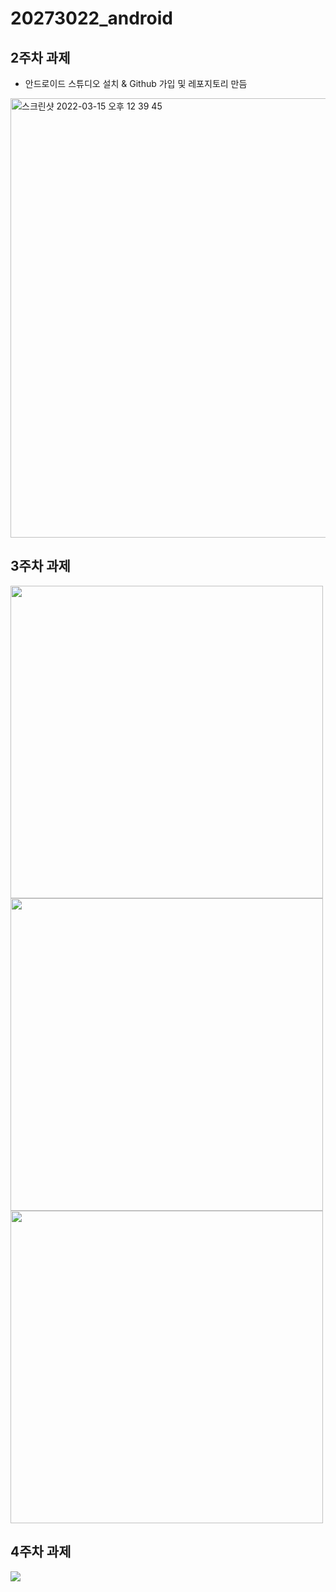 # 20273022_android

## 2주차 과제
- 안드로이드 스튜디오 설치 & Github 가입 및 레포지토리 만듬
 <img width="703" alt="스크린샷 2022-03-15 오후 12 39 45" src="https://user-images.githubusercontent.com/101615063/158303385-4dc2ab93-ff91-4716-9229-c7ef59b9fdfd.png">

## 3주차 과제
<img width="500" src="https://user-images.githubusercontent.com/101615063/159405023-18603289-d223-46d8-881e-a549d0fff155.PNG">
<img width="500" src="https://user-images.githubusercontent.com/101615063/159405273-78cf158e-6289-46ff-bc09-4433e04ee0d2.PNG">
<img width="500" src="https://user-images.githubusercontent.com/101615063/159405355-fe02bc55-b898-4c5d-ad90-39bed08c14d0.PNG">

## 4주차 과제
<img width="" src="https://user-images.githubusercontent.com/101615063/160530030-cf2409a8-ba15-44df-acdb-5dfce9729118.png">
